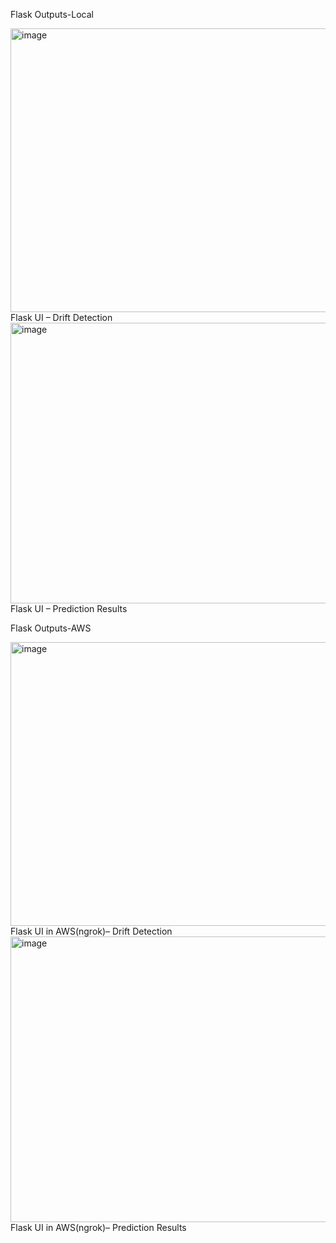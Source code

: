 Flask Outputs-Local 

<img width="900" height="454" alt="image" src="https://github.com/user-attachments/assets/6cbbc88d-66e8-4431-a014-d968b8ffbc3b" />
Flask UI – Drift Detection


<img width="900" height="449" alt="image" src="https://github.com/user-attachments/assets/dca9fbef-edd3-45b5-bd67-3d8d33e4bc1c" />
Flask UI – Prediction Results



Flask Outputs-AWS

<img width="900" height="454" alt="image" src="https://github.com/user-attachments/assets/888a58af-f5ba-472d-9e53-846e50deb783" />
Flask UI in AWS(ngrok)– Drift Detection

<img width="900" height="457" alt="image" src="https://github.com/user-attachments/assets/58d98705-138b-4f15-aa33-2486a283bf7e" />
Flask UI  in AWS(ngrok)– Prediction Results
